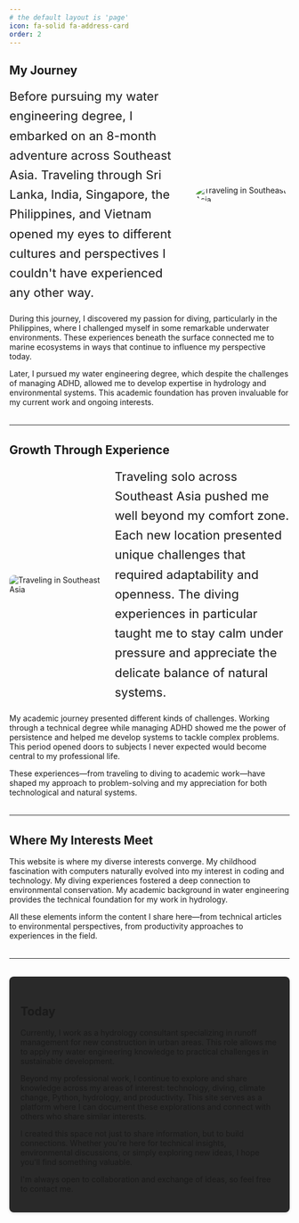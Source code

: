 ```yaml
---
# the default layout is 'page'
icon: fa-solid fa-address-card
order: 2
---
```


<style>
  /* Adding custom styles that will apply within the Markdown */
  .feature-text {
    font-size: 22px;
    line-height: 1.6;
    margin: 0;
  }
  
  .section-divider {
    border-top: 1px solid #292929;
    margin: 2rem 0;
  }
  
  .final-section {
    background-color: #292929;
    padding: 20px;
    border-radius: 8px;
    margin-top: 2rem;
    box-shadow: 0 2px 5px rgba(0,0,0,0.1);
  }
  
  /* Ensuring responsive design works */
  @media (max-width: 768px) {
    .flex-container {
      flex-direction: column !important;
    }
    
    .flex-text, .flex-image {
      flex: 1 !important;
      width: 100% !important;
      margin-right: 0 !important;
      margin-bottom: 20px;
    }
  }
</style>

## My Journey

<div style="display: flex; align-items: center; margin-bottom: 20px;" class="flex-container">
  <div style="flex: 1.3; margin-right: 20px; display: flex; align-items: center; height: 100%;" class="flex-text">
    <p class="feature-text">Before pursuing my water engineering degree, I embarked on an 8-month adventure across Southeast Asia. Traveling through Sri Lanka, India, Singapore, the Philippines, and Vietnam opened my eyes to different cultures and perspectives I couldn't have experienced any other way.</p>
  </div>
  <div style="flex: 0.7;" class="flex-image">
    <img src="../pictures/aboutme/cropped_image_enhanced.png" alt="Traveling in Southeast Asia" style="max-width: 100%; height: auto; border-radius: 50%;">
  </div>
</div>

During this journey, I discovered my passion for diving, particularly in the Philippines, where I challenged myself in some remarkable underwater environments. These experiences beneath the surface connected me to marine ecosystems in ways that continue to influence my perspective today.

Later, I pursued my water engineering degree, which despite the challenges of managing ADHD, allowed me to develop expertise in hydrology and environmental systems. This academic foundation has proven invaluable for my current work and ongoing interests.

<div class="section-divider"></div>

## Growth Through Experience

<div style="display: flex; align-items: center; margin-bottom: 20px;" class="flex-container">
  <div style="flex: 0.7; margin-right: 20px;" class="flex-image">
    <img src="../pictures/aboutme/13228018933 (1).png" alt="Traveling in Southeast Asia" style="max-width: 100%; height: auto; border-radius: 8px;">
  </div>
  <div style="flex: 1.3;" class="flex-text">
    <p class="feature-text">Traveling solo across Southeast Asia pushed me well beyond my comfort zone. Each new location presented unique challenges that required adaptability and openness. The diving experiences in particular taught me to stay calm under pressure and appreciate the delicate balance of natural systems.</p>
  </div>
</div>

My academic journey presented different kinds of challenges. Working through a technical degree while managing ADHD showed me the power of persistence and helped me develop systems to tackle complex problems. This period opened doors to subjects I never expected would become central to my professional life.

These experiences—from traveling to diving to academic work—have shaped my approach to problem-solving and my appreciation for both technological and natural systems.

<div class="section-divider"></div>

## Where My Interests Meet

This website is where my diverse interests converge. My childhood fascination with computers naturally evolved into my interest in coding and technology. My diving experiences fostered a deep connection to environmental conservation. My academic background in water engineering provides the technical foundation for my work in hydrology.

All these elements inform the content I share here—from technical articles to environmental perspectives, from productivity approaches to experiences in the field.

<div class="section-divider"></div>

<div class="final-section">
  <h2>Today</h2>

  <p>Currently, I work as a hydrology consultant specializing in runoff management for new construction in urban areas. This role allows me to apply my water engineering knowledge to practical challenges in sustainable development.</p>

  <p>Beyond my professional work, I continue to explore and share knowledge across my areas of interest: technology, diving, climate change, Python, hydrology, and productivity. This site serves as a platform where I can document these explorations and connect with others who share similar interests.</p>

  <p>I created this space not just to share information, but to build connections. Whether you're here for technical insights, environmental discussions, or simply exploring new ideas, I hope you'll find something valuable.</p>

  <p>I'm always open to collaboration and exchange of ideas, so feel free to contact me.</p>
</div>